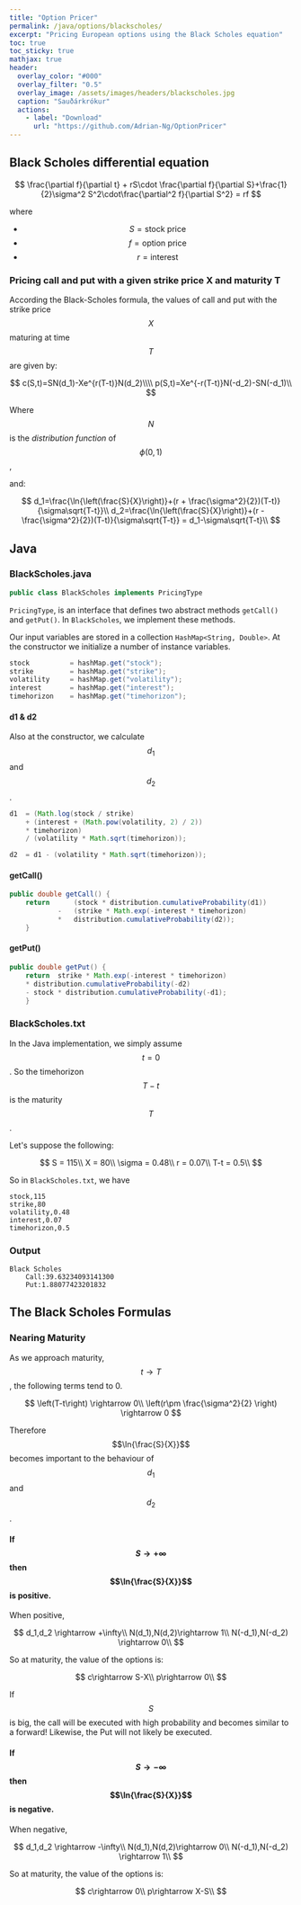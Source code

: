 ```yaml
---
title: "Option Pricer"
permalink: /java/options/blackscholes/
excerpt: "Pricing European options using the Black Scholes equation"
toc: true
toc_sticky: true
mathjax: true
header:
  overlay_color: "#000"
  overlay_filter: "0.5"
  overlay_image: /assets/images/headers/blackscholes.jpg
  caption: "Sauðárkrókur"  
  actions:
    - label: "Download"
      url: "https://github.com/Adrian-Ng/OptionPricer"
---
```


## Black Scholes differential equation

$$
\frac{\partial f}{\partial t} + rS\cdot \frac{\partial f}{\partial S}+\frac{1}{2}\sigma^2 S^2\cdot\frac{\partial^2 f}{\partial S^2} = rf
$$

where

* $$S = \text{stock price}$$
* $$f = \text{option price}$$
* $$r = \text{interest}$$

### Pricing call and put with a given strike price X and maturity T

According the Black-Scholes formula, the values of call and put with the strike price $$X$$ maturing at time $$T$$ are given by:

$$
c(S,t)=SN(d_1)-Xe^{r(T-t)}N(d_2)\\\\
p(S,t)=Xe^{-r(T-t)}N(-d_2)-SN(-d_1)\\
$$

Where $$N$$ is the _distribution function_ of $$\phi(0,1)$$,

and:

$$
d_1=\frac{\ln{\left(\frac{S}{X}\right)}+(r + \frac{\sigma^2}{2})(T-t)}{\sigma\sqrt{T-t}}\\
d_2=\frac{\ln{\left(\frac{S}{X}\right)}+(r - \frac{\sigma^2}{2})(T-t)}{\sigma\sqrt{T-t}} = d_1-\sigma\sqrt{T-t}\\
$$

## Java

### BlackScholes.java

```java
public class BlackScholes implements PricingType
```
`PricingType`, is an interface that defines two abstract methods `getCall()` and `getPut()`.
In `BlackScholes`, we implement these methods.

Our input variables are stored in a collection `HashMap<String, Double>`. At the constructor we initialize a number of instance variables.

```java
stock          = hashMap.get("stock");
strike         = hashMap.get("strike");
volatility     = hashMap.get("volatility");
interest       = hashMap.get("interest");
timehorizon    = hashMap.get("timehorizon");
```

#### d1 & d2

Also at the constructor, we calculate $$d_1$$ and $$d_2$$.

```java
d1 	= (Math.log(stock / strike) 
	+ (interest + (Math.pow(volatility, 2) / 2)) 
	* timehorizon)
	/ (volatility * Math.sqrt(timehorizon));

d2 	= d1 - (volatility * Math.sqrt(timehorizon));
```

#### getCall()

```java
public double getCall() {
    return      (stock * distribution.cumulativeProbability(d1))
            -   (strike * Math.exp(-interest * timehorizon)
            *   distribution.cumulativeProbability(d2));
    }
```

#### getPut()
```java
public double getPut() {
    return  strike * Math.exp(-interest * timehorizon)
    * distribution.cumulativeProbability(-d2)
    - stock * distribution.cumulativeProbability(-d1);
    }
```

### BlackScholes.txt

In the Java implementation, we simply assume $$t=0$$.
So the timehorizon $$T-t$$ is the maturity $$T$$. 

Let's suppose the following:

$$
S = 115\\
X = 80\\
\sigma = 0.48\\
r = 0.07\\
T-t = 0.5\\
$$

So in `BlackScholes.txt`, we have

```
stock,115
strike,80
volatility,0.48
interest,0.07
timehorizon,0.5
```

### Output
```
Black Scholes
	Call:39.63234093141300
	Put:1.88077423201832
```
## The Black Scholes Formulas

### Nearing Maturity

As we approach maturity, $$t \rightarrow T$$, the following terms tend to 0.

$$
\left(T-t\right) \rightarrow 0\\
\left(r\pm \frac{\sigma^2}{2} \right) \rightarrow 0
$$

Therefore $$\ln{\frac{S}{X}}$$ becomes important to the behaviour of $$d_1$$ and $$d_2$$.


#### If $$S \rightarrow +\infty$$ then $$\ln{\frac{S}{X}}$$ is positive.

When positive,

$$
d_1,d_2 \rightarrow +\infty\\
N(d_1),N(d,2)\rightarrow 1\\
N(-d_1),N(-d_2) \rightarrow 0\\
$$

So at maturity, the value of the options is:

$$
c\rightarrow S-X\\
p\rightarrow 0\\
$$ 

If $$S$$ is big, the call will be executed with high probability and becomes similar to a forward!
Likewise, the Put will not likely be executed.


#### If $$S \rightarrow -\infty$$ then $$\ln{\frac{S}{X}}$$ is negative.

When negative,

$$
d_1,d_2 \rightarrow -\infty\\
N(d_1),N(d,2)\rightarrow 0\\
N(-d_1),N(-d_2) \rightarrow 1\\
$$

So at maturity, the value of the options is:

$$
c\rightarrow 0\\
p\rightarrow X-S\\
$$